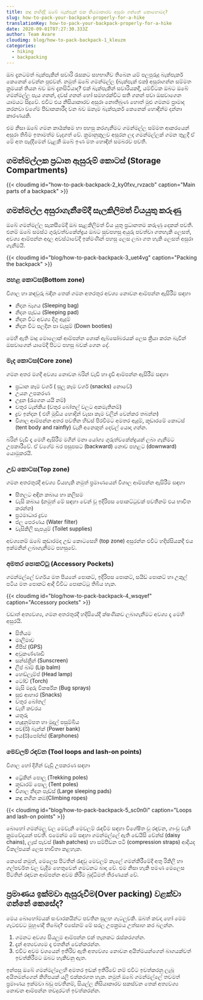 ```yaml
---
title: කඳු නඟිද්දි ඔබේ බැක්පැක් එක නියමාකාරව අසුරා ගන්නේ කොහොමද?
slug: how-to-pack-your-backpack-properly-for-a-hike
translationKey: how-to-pack-your-backpack-properly-for-a-hike
date: 2020-09-01T07:27:30.333Z
author: Team Avare
cloudimg: blog/how-to-pack-backpack-1_kleuzm
categories:
  - hiking
  - backpacking
---
```

ඔබ දැනටමත් බැක්පැකින් සවාරි රැසකට සහභාගීව තිබෙන යම් පලපුරුදු බැක්පැකර් කෙනෙක් වෙන්න පුළුවන්. නමුත් ඔබේ ගමන්මල්ල (බැක්පැක් එක) අසුරාගන්න සම්මත ක්‍රමයක් තියන බව ඔබ දැනසිටියාද? එක් බැක්පැකින් සවාරියකදී, යම්විටක ඔබට ඔබේ ගමන්මල්ල පැය ගනන්, දවස් ගනන් හෝ සමහරක්විට සති ගනන් පවා ඔසවාගෙන යාමයට සිදුවේ. එවිට එය නිසියාකාරව අසුරා නොතිබුණ හොත් මුළු ගමනම ප්‍රාමාද කරනවා වගේම පීඩාකකාරීද වන බව ඔනෑම බැක්පැකර් කෙනෙක් හොඳින්ම දන්නා කාරණයකි.

එම නිසා ඔබේ ගමන කාර්‍යක්ෂම හා පහසු කරගැනීමට ගමන්මල්ල සම්මත ආකරයෙන් අසුරා තිබීම ඉතාමත්ම වැදගත් වේ. ක්‍රමානුකූලව අසුරන ලද ගමන්මල්ලක් ගමන තුළදී ඒ මේ අත පැද්දීමෙන් වැළකී ඔබේ ඉණ මත හොඳින් සමබරව පවතී.

## ගමන්මල්ලක ප්‍රධාන ඇසුරුම් කොටස් (Storage Compartments)

{{< cloudimg id="how-to-pack-backpack-2_ky0fxv_rvzacb" caption="Main parts of a backpack" >}}

## ගමන්මල්ල අසුරාගැනීමේදී සැලකිලිමත් වියයුතු කරුණු

ඔබේ ගමන්මල්ල සැකසීමේදී ඔබ සැළකිලිමත් විය යුතු ප්‍රධානතම කරුණු දෙකක් පවතී. එනම් ඔබේ සමස්ථ ගුරුවත්වකේන්ද්‍රය ඔබට සුවපහසු අයුරු පවත්වා ගතහැකි ලෙසත්, අවශ්‍ය ආම්පන්න අදාල අවස්ථාවේදී ඉක්මණින් පහසු ලෙස ලබා ගත හැකි ලෙසත් අසුරා ගැනීමයි.

{{< cloudimg id="blog/how-to-pack-backpack-3_uet4vg" caption="Packing the backpack" >}}

### පහළ කොටස(Bottom zone)

විශාල හා කඳවුරු බඳින තෙක් ගමන අතරතුර අවශ්‍ය නොවන ආම්පන්න ඇසිරීම සඳහා

* නිදන බෑගය (Sleeping bag)
* නිදන පෑඩය (Sleeping pad)
* නිදන විට අවශ්‍ය දිගු ඇදුම්
* නිදන විට පලදින පා වැසුම් (Down booties)

මෙහි ඇති මෘදු මොලොක් ආම්පන්න ශොක් ඇබ්සෝබරයක් ලෙස ක්‍රියා කරන බැවින් ඔසවාගෙන් යාමේදී පිටට පහසු බවක් ගෙන දේ.

### මැද කොටස(Core zone)

ගමන අතර මගදී අවශ්‍ය නොවන බරින් වැඩි හා දැඩි ආම්පන්න ඇසිරීම සඳහා

* ප්‍රධාන කෑම වර්ග ( සුලු කෑම වර්ග (snacks) නොවේ)
* උයන උපකරණ
* උදුන (රැගෙන යයි නම්)
* වතුර ටැන්කිය (වතුර බෝතල් වලට අකමැතිනම්)
* ද්‍රව ඉන්දන ( එහි මූඩිය හොදින් වැසා කෑම වලින් වෙන්කර තබන්න)
* විශාල ආම්පන්න අතර පවතින හිඩස් පිරවීමට අමතර ඇදුම්, කූඩාරමේ කොටස් (tent body and rainfly) වැනි අනෙකුත් දෙවල් යොදා ගන්න.

බරින් වැඩි දෑ මෙහි ඇසිරීම මගින් මනා යෝග්‍ය ගුරුත්වකේන්ද්‍රයක් ලබා ගැනීමට උපකාරීවේ. ඒ වගේම බර පසුපසට (backward) නොව පහළට (downward) යොමුකරයි.

### උඩ කොටස(Top zone)

ගමන අතරතුරදී අවශ්‍ය වියහැකි නමුත් ප්‍රමාණයෙන් විශාල ආම්පන්න ඇසිරීම සඳහා

* සීතලට අඳින කබාය හා කලිසම
* වැසි කබාය (නමුත් මේ සඳහා වෙන් වූ ඉදිරිපස පොකට්ටුවක් පවතීනම් එය භාවිත කරන්න)
* ප්‍රථමාධාර ද්‍රව්‍ය
* ජල පෙරණය (Water filter)
* වැසිකිලි සැපයුම් (Toilet supplies)

අවශ්‍යනම් ඔබේ කූඩාරමද උඩ කොටසෙහි (top zone) අසුරන්න එවිට හදිස්සියකදී එය ඉක්මනින් ලබාගැනීමට පහසුවේ.

### අමතර පොකට්ටු (Accessory Pockets)

ගමන්මල්ලේ වර්ගය මත පියනේ පොකට්, ඉදිරිපස පොකට්, සයිඩ් පොකට් හා උකුල් පටිය මත පොකට් ආදී විවිධ පොකට්ටු තිබිය හැක.

{{< cloudimg id="blog/how-to-pack-backpack-4_wsqyef" caption="Accessory pockets" >}}

වඩාත් අත්‍යවශ්‍ය, ගමන අතරතුරදී හදිසියේදී ක්ෂණිකව ලබාගැනීමට අවශ්‍ය දෑ මෙහි අසුරයි.

* සිතියම
* මාලිමාව
* ජීපීස් (GPS)
* අවුකණ්ණාඩි
* සන්ස්ක්‍රීන් (Sunscreen)
* ලිප් බාම් (Lip balm)
* හෙඩ්ලෑම්ප් (Head lamp)
* ටෝච් (Torch)
* මැසි මදුරු විකර්ෂ්ක (Bug sprays)
* සුළු ආහාර (Snacks)
* වතුර බෝතල්
* වැහි කවරය
* යතුරු
* හැඳුනුම්පත හා මුදල් පසුම්බිය
* පව(ර්) බෑන්ක් (Power bank)
* ඉය(ර්)පෝන්ස් (Earphones)

### මෙවලම් රඳවන (Tool loops and lash-on points)

විශාල හෝ දිගින් වැඩිු උපකරණ සඳහා

* ට්‍රේකින් පොලු (Trekking poles)
* කූඩාරම් පොලු (Tent poles)
* විශාල නිදන පෑඩ්ස් (Large sleeping pads)
* කඳු නගින කඹ(Climbing ropes)

{{< cloudimg id="blog/how-to-pack-backpack-5_sc0n0i" caption="Loops and lash-on points" >}}

බොහෝ ගමන්මලු වල මෙවැනි මෙවලම් රැඳවීම සඳහා විශේෂිත වු රඳවන, ගාංචු වැනි ක්‍රමවේදයන් පවතී. එමෙන්ම මේ සඳහා ගමන්මල්ලේ ඇති ඩෙයිසි චේන්ස් (daisy chains), ලෑස් පැචස් (lash patches) හා සම්පීඩන පටි (compression straps) ආදියද විකල්පයක් ලෙස භාවිතා කළහැක.

කෙසේ නමුත්, මෙලෙස පිටතින් රැඳවූ මෙවලම් කැලේ ගමන්කිරීමේදී අතු රිකිලි හා ගල්පර්වත වල වැදීම හෙතුවෙන් ගමටනට බාදා වේ. එම නිසා හැකි පමණ මෙලෙස පිටතින් රඳවන ආම්පන්න අවම කිරීම බුද්ධිමත් තීරණයක් වේ.

## ප්‍රමාණය ඉක්මවා ඇසුරුවීම(Over packing) වළක්වා ගන්නේ කෙසේද?

මෙය බොහෝමයක් සංචාරකයින්ට පවතින සුලභ ගැටලුවකි. ඔබත් කවදා හෝ මෙම ගැටළුවට මුහුණදී තිබේද? එසේනම් මේ සරල උපක්‍රමය උත්සාහ කර බලන්න.

1. ගමනට අවශ්‍ය සියලුම ආම්පන්න එක් තැනකට රැස්කරගන්න.
2. දැන් අත‍්‍යවශ්‍යම දෑ එතනින් වෙන්කරන්න.
3. එවිට අවම වශයෙන් ඉතිරිව ඇති අත්‍යවශ්‍ය නොවන අයිත්මයන්ගෙන් බාගයක්වත් ඉවත්කිරීමට ඔබට හැකිවනු ඇත.

ඉන්පසු ඔබේ ගමන්මල්ලෙහි අමතර ඉඩක් ඉතිරිවේ නම් එවිට ඉවත්කරනු ලැබූ අයිතමන්ගෙන් කිහිපයක් යලි එක්කරගත හැක. නමුත් ඔබේ ගමන්මල්ලේ තවමත් ප්‍රමාණය ඉක්මවා බඩු පවතීනම්, සියල්ල නිසියාකාරව සකස්වන තෙක් අත්‍යවශ්‍ය නොවන ආම්පන්න තවදුරටත් ඉවත්කරන්න.